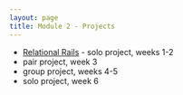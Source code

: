 ```yaml
---
layout: page
title: Module 2 - Projects
---
```


* [Relational Rails](./relational_rails/) - solo project, weeks 1-2
*  pair project, week 3
*  group project, weeks 4-5
*  solo project, week 6
